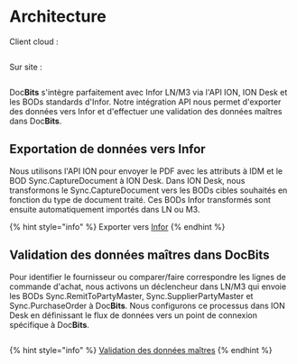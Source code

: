 # Architecture

Client cloud :

<figure><img src="../.gitbook/assets/architecture1.avif" alt=""><figcaption></figcaption></figure>

Sur site :

<figure><img src="../.gitbook/assets/architecture2.avif" alt=""><figcaption></figcaption></figure>

Doc**Bits** s'intègre parfaitement avec Infor LN/M3 via l'API ION, ION Desk et les BODs standards d'Infor. Notre intégration API nous permet d'exporter des données vers Infor et d'effectuer une validation des données maîtres dans Doc**Bits**.

## Exportation de données vers Infor

Nous utilisons l'API ION pour envoyer le PDF avec les attributs à IDM et le BOD Sync.CaptureDocument à ION Desk. Dans ION Desk, nous transformons le Sync.CaptureDocument vers les BODs cibles souhaités en fonction du type de document traité. Ces BODs Infor transformés sont ensuite automatiquement importés dans LN ou M3.

{% hint style="info" %}
Exporter vers [Infor](../setup/exporting-in-docbits/exporting-to-infor/)
{% endhint %}

## Validation des données maîtres dans DocBits

Pour identifier le fournisseur ou comparer/faire correspondre les lignes de commande d'achat, nous activons un déclencheur dans LN/M3 qui envoie les BODs Sync.RemitToPartyMaster, Sync.SupplierPartyMaster et Sync.PurchaseOrder à Doc**Bits**. Nous configurons ce processus dans ION Desk en définissant le flux de données vers un point de connexion spécifique à Doc**Bits**.

<figure><img src="../.gitbook/assets/architecture3.avif" alt=""><figcaption></figcaption></figure>

{% hint style="info" %}
[Validation des données maîtres](../setup/importing-customer-master-data/)
{% endhint %}
